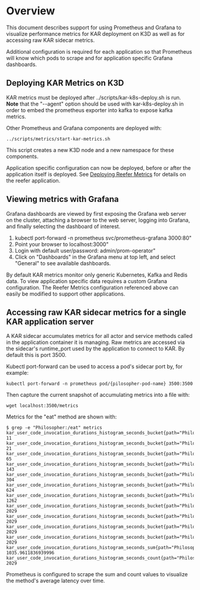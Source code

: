 <!--
# Copyright IBM Corporation 2020,2023
#
# Licensed under the Apache License, Version 2.0 (the "License");
# you may not use this file except in compliance with the License.
# You may obtain a copy of the License at
#
#     http://www.apache.org/licenses/LICENSE-2.0
#
# Unless required by applicable law or agreed to in writing, software
# distributed under the License is distributed on an "AS IS" BASIS,
# WITHOUT WARRANTIES OR CONDITIONS OF ANY KIND, either express or implied.
# See the License for the specific language governing permissions and
# limitations under the License.
-->

# Overview

This document describes support for using Prometheus and Grafana to
visualize performance metrics for KAR deployment on K3D as well as
for accessing raw KAR sidecar metrics.

Additional configuration is required for each application so that
Prometheus will know which pods to scrape and for application
specific Grafana dashboards.


## Deploying KAR Metrics on K3D

KAR metrics must be deployed after ../scripts/kar-k8s-deploy.sh is run.
**Note** that the "--agent" option should be used with kar-k8s-deploy.sh in order
to embed the prometheus exporter into kafka to expose kafka metrics.

Other Prometheus and Grafana components are deployed with:
```shell
../scripts/metrics/start-kar-metrics.sh
```
This script creates a new K3D node and a new namespace for these components.

Application specific configuration can now be deployed, before or after the
application itself is deployed. See
[Deploying Reefer Metrics](https://github.com/IBM/kar-apps/blob/main/reefer/docs/reefer-metrics.md)
for details on the reefer application.


## Viewing metrics with Grafana

Grafana dashboards are viewed by first exposing the Grafana web server on the cluster, attaching a browser to the web server, logging into Grafana, and finally selecting the dashboard of interest.

1. kubectl port-forward -n prometheus svc/prometheus-grafana  3000:80"
2. Point your browser to localhost:3000"
3. Login with default user/password: admin/prom-operator"
4. Click on "Dashboards" in the Grafana menu at top left, and select "General" to see available dashboards.

By default KAR metrics monitor only generic Kubernetes, Kafka and Redis data.
To view application specific data requires a custom Grafana configuration.
The Reefer Metrics configuration referenced above can easily be modified to
support other applications.


## Accessing raw KAR sidecar metrics for a single KAR application server

A KAR sidecar accumulates metrics for all actor and service methods called
in the application container it is managing. Raw metrics are accessed via
the sidecar's runtime_port used by the application to connect to KAR.
By default this is port 3500.

Kubectl port-forward can be used to access a pod's sidecar port by, for example:
```shell
kubectl port-forward -n prometheus pod/{pilosopher-pod-name} 3500:3500
```
Then capture the current snapshot of accumulating metrics into a file with:
```shell
wget localhost:3500/metrics
```
Metrics for the "eat" method are shown with:
```shell
$ grep -e "Philosopher:/eat" metrics 
kar_user_code_invocation_durations_histogram_seconds_bucket{path="Philosopher:/eat",le="0.01"} 11
kar_user_code_invocation_durations_histogram_seconds_bucket{path="Philosopher:/eat",le="0.02"} 21
kar_user_code_invocation_durations_histogram_seconds_bucket{path="Philosopher:/eat",le="0.04"} 65
kar_user_code_invocation_durations_histogram_seconds_bucket{path="Philosopher:/eat",le="0.08"} 143
kar_user_code_invocation_durations_histogram_seconds_bucket{path="Philosopher:/eat",le="0.16"} 304
kar_user_code_invocation_durations_histogram_seconds_bucket{path="Philosopher:/eat",le="0.32"} 624
kar_user_code_invocation_durations_histogram_seconds_bucket{path="Philosopher:/eat",le="0.64"} 1262
kar_user_code_invocation_durations_histogram_seconds_bucket{path="Philosopher:/eat",le="1.28"} 2029
kar_user_code_invocation_durations_histogram_seconds_bucket{path="Philosopher:/eat",le="2.56"} 2029
kar_user_code_invocation_durations_histogram_seconds_bucket{path="Philosopher:/eat",le="5.12"} 2029
kar_user_code_invocation_durations_histogram_seconds_bucket{path="Philosopher:/eat",le="+Inf"} 2029
kar_user_code_invocation_durations_histogram_seconds_sum{path="Philosopher:/eat"} 1035.9611836939996
kar_user_code_invocation_durations_histogram_seconds_count{path="Philosopher:/eat"} 2029
```

Prometheus is configured to scrape the sum and count values to visualize the method's average latency over time.







